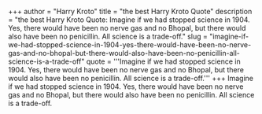+++
author = "Harry Kroto"
title = "the best Harry Kroto Quote"
description = "the best Harry Kroto Quote: Imagine if we had stopped science in 1904. Yes, there would have been no nerve gas and no Bhopal, but there would also have been no penicillin. All science is a trade-off."
slug = "imagine-if-we-had-stopped-science-in-1904-yes-there-would-have-been-no-nerve-gas-and-no-bhopal-but-there-would-also-have-been-no-penicillin-all-science-is-a-trade-off"
quote = '''Imagine if we had stopped science in 1904. Yes, there would have been no nerve gas and no Bhopal, but there would also have been no penicillin. All science is a trade-off.'''
+++
Imagine if we had stopped science in 1904. Yes, there would have been no nerve gas and no Bhopal, but there would also have been no penicillin. All science is a trade-off.
